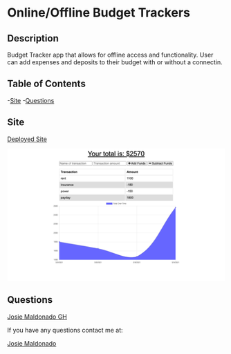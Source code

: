 # Online/Offline Budget Trackers

## Description

Budget Tracker app that allows for offline access and functionality. User can add expenses and deposits to their budget with or without a connectin. 

## Table of Contents

-[Site](#site)
-[Questions](#questions)

## Site

[Deployed Site](https://fierce-spire-72565.herokuapp.com/)

![Deployed Page](assets/budget-SS.png)

## Questions

[Josie Maldonado GH](https://github.com/JosieMald)

If you have any questions contact me at:

[Josie Maldonado](https://www.linkedin.com/in/josie-maldonado-437b909a/)